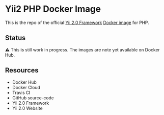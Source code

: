 # Yii2 PHP Docker Image

This is the repo of the official [Yii 2.0 Framework](http://www.yiiframework.com/)
[Docker image](https://hub.docker.com/r/yiisoft/yii2-php/) for PHP.

## Status

:warning: This is still work in progress. The images are note yet available on Docker Hub.

## Resources

- Docker Hub
- Docker Cloud
- Travis CI
- GitHub source-code
- Yii 2.0 Framework
- Yii 2.0 Website

